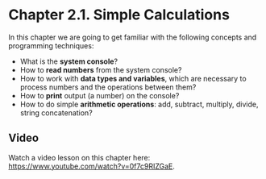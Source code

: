 # Chapter 2.1. Simple Calculations

In this chapter we are going to get familiar with the following concepts and programming techniques: 

- What is the **system console**?
- How to **read numbers** from the system console?
- How to work with **data types and variables**, which are necessary to process numbers and the operations between them?
- How to **print** output (a number) on the console?
- How to do simple **arithmetic operations**: add, subtract, multiply, divide, string concatenation?

## Video

<div class="video-player">
  Watch a video lesson on this chapter here: <a target="_blank" href="https://www.youtube.com/watch?v=0f7c9RIZGaE">https://www.youtube.com/watch?v=0f7c9RIZGaE</a>.
</div>
